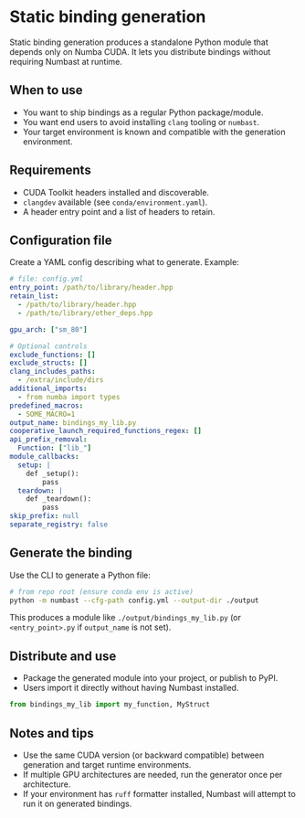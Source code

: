 # Static binding generation

Static binding generation produces a standalone Python module that depends only on Numba CUDA. It lets you distribute bindings without requiring Numbast at runtime.

## When to use
- You want to ship bindings as a regular Python package/module.
- You want end users to avoid installing `clang` tooling or `numbast`.
- Your target environment is known and compatible with the generation environment.

## Requirements
- CUDA Toolkit headers installed and discoverable.
- `clangdev` available (see `conda/environment.yaml`).
- A header entry point and a list of headers to retain.

## Configuration file
Create a YAML config describing what to generate. Example:

```yaml
# file: config.yml
entry_point: /path/to/library/header.hpp
retain_list:
  - /path/to/library/header.hpp
  - /path/to/library/other_deps.hpp

gpu_arch: ["sm_80"]

# Optional controls
exclude_functions: []
exclude_structs: []
clang_includes_paths:
  - /extra/include/dirs
additional_imports:
  - from numba import types
predefined_macros:
  - SOME_MACRO=1
output_name: bindings_my_lib.py
cooperative_launch_required_functions_regex: []
api_prefix_removal:
  Function: ["lib_"]
module_callbacks:
  setup: |
    def _setup():
        pass
  teardown: |
    def _teardown():
        pass
skip_prefix: null
separate_registry: false
```

## Generate the binding
Use the CLI to generate a Python file:

```bash
# from repo root (ensure conda env is active)
python -m numbast --cfg-path config.yml --output-dir ./output
```

This produces a module like `./output/bindings_my_lib.py` (or `<entry_point>.py` if `output_name` is not set).

## Distribute and use
- Package the generated module into your project, or publish to PyPI.
- Users import it directly without having Numbast installed.

```python
from bindings_my_lib import my_function, MyStruct
```

## Notes and tips
- Use the same CUDA version (or backward compatible) between generation and target runtime environments.
- If multiple GPU architectures are needed, run the generator once per architecture.
- If your environment has `ruff` formatter installed, Numbast will attempt to run it on generated bindings.
